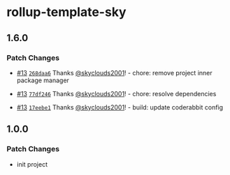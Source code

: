 # rollup-template-sky

## 1.6.0

### Patch Changes

- [#13](https://github.com/skyclouds2001/rollup-template-sky/pull/13) [`268daa6`](https://github.com/skyclouds2001/rollup-template-sky/commit/268daa636b6725030f121cac662a06ade0b89abb) Thanks [@skyclouds2001](https://github.com/skyclouds2001)! - chore: remove project inner package manager

- [#13](https://github.com/skyclouds2001/rollup-template-sky/pull/13) [`77df246`](https://github.com/skyclouds2001/rollup-template-sky/commit/77df24666ea1ea2f287dd9548557aca9a13b81a8) Thanks [@skyclouds2001](https://github.com/skyclouds2001)! - chore: resolve dependencies

- [#13](https://github.com/skyclouds2001/rollup-template-sky/pull/13) [`17eebe1`](https://github.com/skyclouds2001/rollup-template-sky/commit/17eebe1f1d92734f9d54028c507b513237f211fb) Thanks [@skyclouds2001](https://github.com/skyclouds2001)! - build: update coderabbit config

## 1.0.0

### Patch Changes

- init project
